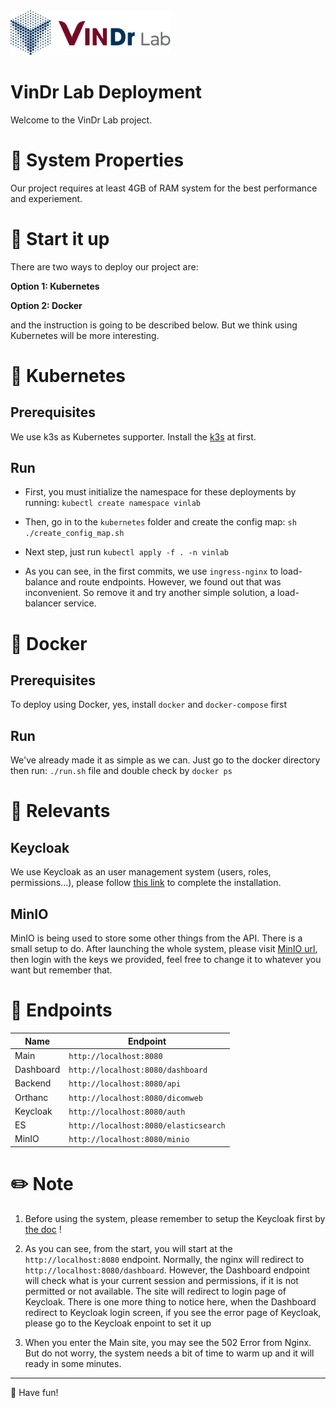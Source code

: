 <img src="./images/LogoVinDrLab.png" width="256"/>

# VinDr Lab Deployment

Welcome to the VinDr Lab project.

# :wrench: System Properties

Our project requires at least 4GB of RAM system for the best performance and experiement.

# :rocket: Start it up

There are two ways to deploy our project are:

**Option 1: Kubernetes**

**Option 2: Docker**

and the instruction is going to be described below. But we think using Kubernetes will be more interesting.

# :ship: Kubernetes

## Prerequisites

We use k3s as Kubernetes supporter. Install the <a href="https://k3s.io/">k3s</a> at first.

## Run

- First, you must initialize the namespace for these deployments by running: `kubectl create namespace vinlab`

- Then, go in to the `kubernetes` folder and create the config map: `sh ./create_config_map.sh`

- Next step, just run `kubectl apply -f . -n vinlab`

- As you can see, in the first commits, we use `ingress-nginx` to load-balance and route endpoints. However, we found out that was inconvenient. So remove it and try another simple solution, a load-balancer service.

# :whale2: Docker

## Prerequisites

To deploy using Docker, yes, install `docker` and `docker-compose` first

## Run

We've already made it as simple as we can. Just go to the docker directory then run: `./run.sh` file and double check by `docker ps`

# :paperclip: Relevants

## Keycloak

We use Keycloak as an user management system (users, roles, permissions...), please follow [this link](KEYCLOAK.md) to complete the installation.

## MinIO

MinIO is being used to store some other things from the API. There is a small setup to do. After launching the whole system, please visit [MinIO url](http://localhost:8080/minio), then login with the keys we provided, feel free to change it to whatever you want but remember that.

# :link: Endpoints

| Name      | Endpoint                              |
| --------- | ------------------------------------- |
| Main      | `http://localhost:8080`               |
| Dashboard | `http://localhost:8080/dashboard`     |
| Backend   | `http://localhost:8080/api`           |
| Orthanc   | `http://localhost:8080/dicomweb`      |
| Keycloak  | `http://localhost:8080/auth`          |
| ES        | `http://localhost:8080/elasticsearch` |
| MinIO     | `http://localhost:8080/minio`         |

# :pencil2: Note

1. Before using the system, please remember to setup the Keycloak first by [the doc](KEYCLOAK.md) !

2. As you can see, from the start, you will start at the `http://localhost:8080` endpoint. Normally, the nginx will redirect to `http://localhost:8080/dashboard`. However, the Dashboard endpoint will check what is your current session and permissions, if it is not permitted or not available. The site will redirect to login page of Keycloak. There is one more thing to notice here, when the Dashboard redirect to Keycloak login screen, if you see the error page of Keycloak, please go to the Keycloak enpoint to set it up

3. When you enter the Main site, you may see the 502 Error from Nginx. But do not worry, the system needs a bit of time to warm up and it will ready in some minutes.

---

:cookie: Have fun!
